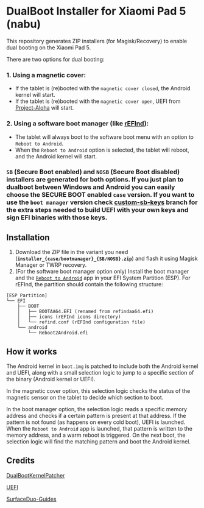 # DualBoot Installer for Xiaomi Pad 5 (nabu)
This repository generates ZIP installers (for Magisk/Recovery) to enable dual booting on the Xiaomi Pad 5.

There are two options for dual booting:

### 1. Using a magnetic cover:
- If the tablet is (re)booted with the `magnetic cover closed`, the Android kernel will start.
- If the tablet is (re)booted with the `magnetic cover open`, UEFI from [Project-Aloha](https://github.com/Project-Aloha/mu_aloha_platforms) will start.

### 2. Using a software boot manager (like [rEFInd](https://sourceforge.net/projects/refind/)):
- The tablet will always boot to the software boot menu with an option to `Reboot to Android`.
- When the `Reboot to Android` option is selected, the tablet will reboot, and the Android kernel will start.
### `SB` (Secure Boot enabled) and `NOSB` (Secure Boot disabled) installers are generated for both options. If you just plan to dualboot between Windows and Android you can easily choose the SECURE BOOT enabled `case` version. If you want to use the `boot manager` version check [custom-sb-keys](https://github.com/rodriguezst/nabu-dualboot-img/tree/custom-sb-keys?tab=readme-ov-file#how-to-add-your-own-secure-boot-keys-as-trusted-in-uefi) branch for the extra steps needed to build UEFI with your own keys and sign EFI binaries with those keys.

## Installation

1. Download the ZIP file in the variant you need (**`installer_{case/bootmanager}_{SB/NOSB}.zip`**) and flash it using Magisk Manager or TWRP recovery.
2. (For the software boot manager option only) Install the boot manager and the [`Reboot to Android`](https://github.com/rodriguezst/Reboot2AndroidPkg/releases) app in your EFI System Partition (ESP). For rEFInd, the partition should contain the following structure:
```
[ESP Partition]
└── EFI
    ├── BOOT
    │   ├── BOOTAA64.EFI (renamed from refindaa64.efi)
    │   ├── icons (rEFInd icons directory)
    │   └── refind.conf (rEFInd configuration file)
    └── android
        └── Reboot2Android.efi
```
## How it works

The Android kernel in `boot.img` is patched to include both the Android kernel and UEFI, along with a small selection logic to jump to a specific section of the binary (Android kernel or UEFI).

In the magnetic cover option, this selection logic checks the status of the magnetic sensor on the tablet to decide which section to boot.

In the boot manager option, the selection logic reads a specific memory address and checks if a certain pattern is present at that address. If the pattern is not found (as happens on every cold boot), UEFI is launched. When the `Reboot to Android` app is launched, that pattern is written to the memory address, and a warm reboot is triggered. On the next boot, the selection logic will find the matching pattern and boot the Android kernel.

## Credits
[DualBootKernelPatcher](https://github.com/Project-Aloha/DualBootKernelPatcher)

[UEFI](https://github.com/Project-Aloha/mu_aloha_platforms)

[SurfaceDuo-Guides](https://github.com/WOA-Project/SurfaceDuo-Guides/blob/main/Install/DualBoot.md)
